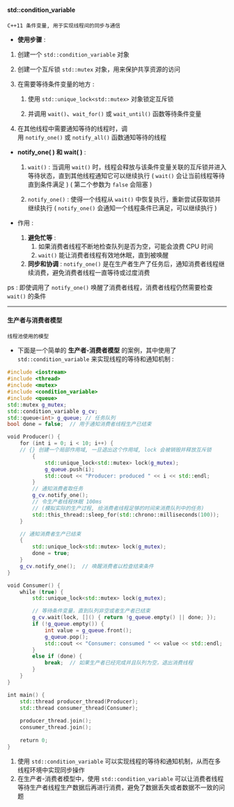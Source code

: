
#### std::condition_variable 
	C++11 条件变量, 用于实现线程间的同步与通信

- **使用步骤** :

1. 创建一个 `std::condition_variable` 对象

2. 创建一个互斥锁 `std::mutex` 对象，用来保护共享资源的访问

3. 在需要等待条件变量的地方 :
    1. 使用 `std::unique_lock<std::mutex>` 对象锁定互斥锁
	
	2. 并调用 `wait()`、`wait_for()` 或 `wait_until()` 函数等待条件变量

4. 在其他线程中需要通知等待的线程时，调用 `notify_one()` 或 `notify_all()` 函数通知等待的线程


- **notify_one( ) 和 wait( )** :
	1. `wait()` :
		当调用 `wait()` 时，线程会释放与该条件变量关联的互斥锁并进入等待状态，直到其他线程通知它可以继续执行
		( `wait()` 会让当前线程等待直到条件满足 ) 
		( 第二个参数为 `false` 会阻塞 )
	
	2. `notify_one()` :
		使得一个线程从 `wait()` 中恢复执行，重新尝试获取锁并继续执行
		( `notify_one()` 会通知一个线程条件已满足，可以继续执行 )


- 作用 :
	1. **避免忙等** :
		1. 如果消费者线程不断地检查队列是否为空，可能会浪费 CPU 时间
		2. `wait()` 能让消费者线程有效地休眠，直到被唤醒
	2. **同步和协调** :
		`notify_one()` 是在生产者生产了任务后，通知消费者线程继续消费，避免消费者线程一直等待或过度消费

ps :    即使调用了 `notify_one()` 唤醒了消费者线程，消费者线程仍然需要检查 `wait()` 的条件 


---

#### 生产者与消费者模型
	线程池使用的模型


- 下面是一个简单的 **生产者-消费者模型** 的案例，其中使用了 `std::condition_variable` 来实现线程的等待和通知机制 :

```cpp
#include <iostream>
#include <thread>
#include <mutex>
#include <condition_variable>
#include <queue>
std::mutex g_mutex;
std::condition_variable g_cv;
std::queue<int> g_queue; // 任务队列
bool done = false;  // 用于通知消费者线程生产已结束

void Producer() {
    for (int i = 0; i < 10; i++) {
    // {} 创建一个局部作用域, 一旦退出这个作用域, lock 会被销毁并释放互斥锁
        {             
            std::unique_lock<std::mutex> lock(g_mutex);
            g_queue.push(i);            
            std::cout << "Producer: produced " << i << std::endl;
        }
        // 通知消费者取任务
        g_cv.notify_one();
        // 令生产者线程休眠 100ms 
        // (模拟实际的生产过程, 给消费者线程足够的时间来消费队列中的任务)
        std::this_thread::sleep_for(std::chrono::milliseconds(100));
    }

	// 通知消费者生产已结束
    {
        std::unique_lock<std::mutex> lock(g_mutex);
        done = true;
    }
    g_cv.notify_one();  // 唤醒消费者以检查结束条件
}

void Consumer() {    
    while (true) {        
        std::unique_lock<std::mutex> lock(g_mutex);

		// 等待条件变量，直到队列非空或者生产者已结束
        g_cv.wait(lock, []() { return !g_queue.empty() || done; });
        if (!g_queue.empty()) {
            int value = g_queue.front();
            g_queue.pop();
            std::cout << "Consumer: consumed " << value << std::endl;
        }
        else if (done) {
            break;  // 如果生产者已经完成并且队列为空，退出消费线程
        }
    }
}

int main() {    
    std::thread producer_thread(Producer);    
    std::thread consumer_thread(Consumer);
    
    producer_thread.join();
    consumer_thread.join();
        
    return 0;
}
```

1. 使用 `std::condition_variable` 可以实现线程的等待和通知机制，从而在多线程环境中实现同步操作
2. 在生产者-消费者模型中，使用 `std::condition_variable` 可以让消费者线程等待生产者线程生产数据后再进行消费，避免了数据丢失或者数据不一致的问题


